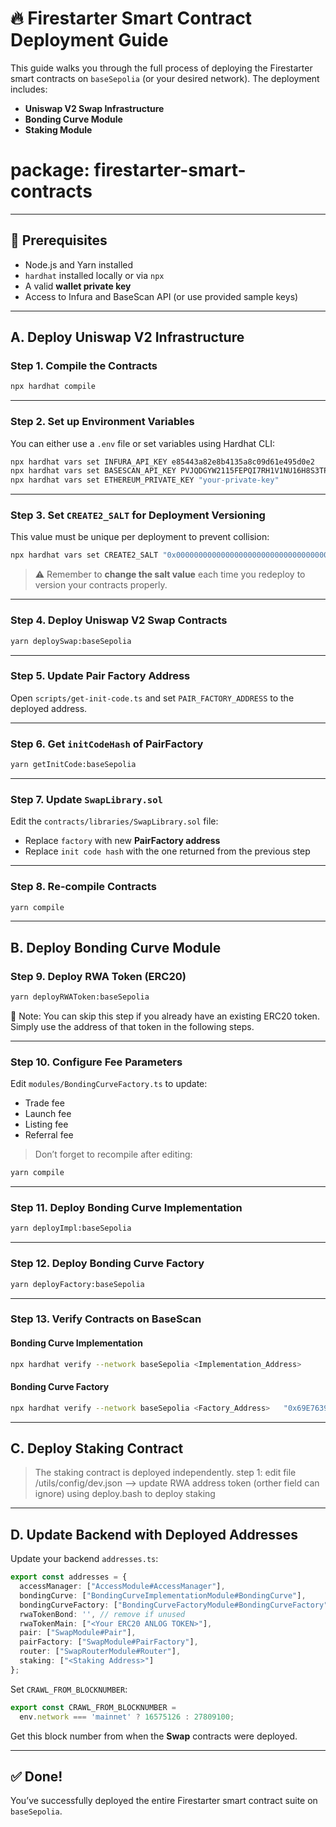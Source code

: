 # 🔥 Firestarter Smart Contract Deployment Guide

This guide walks you through the full process of deploying the Firestarter smart contracts on `baseSepolia` (or your desired network). The deployment includes:
- **Uniswap V2 Swap Infrastructure**
- **Bonding Curve Module**
- **Staking Module**
# package: firestarter-smart-contracts

---

## 🔧 Prerequisites

- Node.js and Yarn installed
- `hardhat` installed locally or via `npx`
- A valid **wallet private key**
- Access to Infura and BaseScan API (or use provided sample keys)

---

## A. Deploy Uniswap V2 Infrastructure

### Step 1. Compile the Contracts

```bash
npx hardhat compile
```

---

### Step 2. Set up Environment Variables

You can either use a `.env` file or set variables using Hardhat CLI:

```bash
npx hardhat vars set INFURA_API_KEY e85443a82e8b4135a8c09d61e495d0e2
npx hardhat vars set BASESCAN_API_KEY PVJQDGYW2115FEPQI7RH1V1NU16H8S3TPB
npx hardhat vars set ETHEREUM_PRIVATE_KEY "your-private-key"
```

---

### Step 3. Set `CREATE2_SALT` for Deployment Versioning

This value must be unique per deployment to prevent collision:

```bash
npx hardhat vars set CREATE2_SALT "0x0000000000000000000000000000000000000000000000000000000000000090"
```

> ⚠️ Remember to **change the salt value** each time you redeploy to version your contracts properly.

---

### Step 4. Deploy Uniswap V2 Swap Contracts

```bash
yarn deploySwap:baseSepolia
```

---

### Step 5. Update Pair Factory Address

Open `scripts/get-init-code.ts` and set `PAIR_FACTORY_ADDRESS` to the deployed address.

---

### Step 6. Get `initCodeHash` of PairFactory

```bash
yarn getInitCode:baseSepolia
```

---

### Step 7. Update `SwapLibrary.sol`

Edit the `contracts/libraries/SwapLibrary.sol` file:
- Replace `factory` with new **PairFactory address**
- Replace `init code hash` with the one returned from the previous step

---

### Step 8. Re-compile Contracts

```bash
yarn compile
```

---

## B. Deploy Bonding Curve Module

### Step 9. Deploy RWA Token (ERC20)

```bash
yarn deployRWAToken:baseSepolia
```
📝 Note: You can skip this step if you already have an existing ERC20 token. Simply use the address of that token in the following steps.

---

### Step 10. Configure Fee Parameters

Edit `modules/BondingCurveFactory.ts` to update:
- Trade fee
- Launch fee
- Listing fee
- Referral fee

> Don’t forget to recompile after editing:

```bash
yarn compile
```

---

### Step 11. Deploy Bonding Curve Implementation

```bash
yarn deployImpl:baseSepolia
```

---

### Step 12. Deploy Bonding Curve Factory

```bash
yarn deployFactory:baseSepolia
```

---

### Step 13. Verify Contracts on BaseScan

#### Bonding Curve Implementation

```bash
npx hardhat verify --network baseSepolia <Implementation_Address>
```

#### Bonding Curve Factory

```bash
npx hardhat verify --network baseSepolia <Factory_Address>   "0x69E763952156090A3241b10DA83514c103A3cfec"   "0x6BB9eB52CE719eA4125a874bcE363CEc7FD123D5"   "0x0a53674a83CA9a1DD8A49d9803cC2e6D60D2a2d8"   "0xE882757e37A99d9c96374ABc0F12BaE45ca4a055"   "0xB967dcBCDc6d8AC74f0AD5AF6Aa9e9A71E08920a"   "0x835570356fD6ffC11A24EF7D5789ef437DB5067b"   "3" "50" "1000000000000000000" "3"
```

---

## C. Deploy Staking Contract

> The staking contract is deployed independently.
step 1: edit file /utils/config/dev.json --> update RWA address token (orther field can ignore)
using deploy.bash to deploy staking
---

## D. Update Backend with Deployed Addresses

Update your backend `addresses.ts`:

```ts
export const addresses = {
  accessManager: ["AccessModule#AccessManager"],
  bondingCurve: ["BondingCurveImplementationModule#BondingCurve"],
  bondingCurveFactory: ["BondingCurveFactoryModule#BondingCurveFactory"],
  rwaTokenBond: '', // remove if unused
  rwaTokenMain: ["<Your ERC20 ANLOG TOKEN>"],
  pair: ["SwapModule#Pair"],
  pairFactory: ["SwapModule#PairFactory"],
  router: ["SwapRouterModule#Router"],
  staking: ["<Staking Address>"]
};
```

Set `CRAWL_FROM_BLOCKNUMBER`:

```ts
export const CRAWL_FROM_BLOCKNUMBER =
  env.network === 'mainnet' ? 16575126 : 27809100;
```

Get this block number from when the **Swap** contracts were deployed.

---

## ✅ Done!

You’ve successfully deployed the entire Firestarter smart contract suite on `baseSepolia`.
